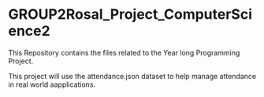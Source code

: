 # GROUP2Rosal_Project_ComputerScience2
This Repository contains the files related to the Year long Programming Project.

This project will use the attendance.json dataset to help manage attendance in real world aapplications.


